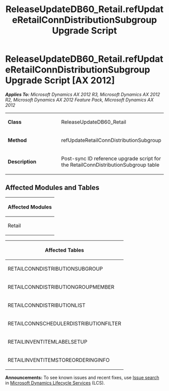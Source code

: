 ﻿---
title: ReleaseUpdateDB60_Retail.refUpdateRetailConnDistributionSubgroup Upgrade Script
TOCTitle: ReleaseUpdateDB60_Retail.refUpdateRetailConnDistributionSubgroup Upgrade Script
ms:assetid: 1f422d43-a7dc-1f93-6748-c78779496b62
ms:mtpsurl: https://msdn.microsoft.com/en-us/library/JJ684864(v=AX.60)
ms:contentKeyID: 49707076
ms.date: 05/18/2015
mtps_version: v=AX.60
---

# ReleaseUpdateDB60\_Retail.refUpdateRetailConnDistributionSubgroup Upgrade Script [AX 2012]


_**Applies To:** Microsoft Dynamics AX 2012 R3, Microsoft Dynamics AX 2012 R2, Microsoft Dynamics AX 2012 Feature Pack, Microsoft Dynamics AX 2012_

<table>
<colgroup>
<col style="width: 50%" />
<col style="width: 50%" />
</colgroup>
<tbody>
<tr class="odd">
<td><p><strong>Class</strong></p></td>
<td><p>ReleaseUpdateDB60_Retail</p></td>
</tr>
<tr class="even">
<td><p><strong>Method</strong></p></td>
<td><p>refUpdateRetailConnDistributionSubgroup</p></td>
</tr>
<tr class="odd">
<td><p><strong>Description</strong></p></td>
<td><p>Post-sync ID reference upgrade script for the RetailConnDistributionSubgroup table</p></td>
</tr>
</tbody>
</table>


## Affected Modules and Tables

<table>
<colgroup>
<col style="width: 100%" />
</colgroup>
<thead>
<tr class="header">
<th><p>Affected Modules</p></th>
</tr>
</thead>
<tbody>
<tr class="odd">
<td><p>Retail</p></td>
</tr>
</tbody>
</table>


<table>
<colgroup>
<col style="width: 100%" />
</colgroup>
<thead>
<tr class="header">
<th><p>Affected Tables</p></th>
</tr>
</thead>
<tbody>
<tr class="odd">
<td><p>RETAILCONNDISTRIBUTIONSUBGROUP</p></td>
</tr>
<tr class="even">
<td><p>RETAILCONNDISTRIBUTIONGROUPMEMBER</p></td>
</tr>
<tr class="odd">
<td><p>RETAILCONNDISTRIBUTIONLIST</p></td>
</tr>
<tr class="even">
<td><p>RETAILCONNSCHEDULERDISTRIBUTIONFILTER</p></td>
</tr>
<tr class="odd">
<td><p>RETAILINVENTITEMLABELSETUP</p></td>
</tr>
<tr class="even">
<td><p>RETAILINVENTITEMSTOREORDERINGINFO</p></td>
</tr>
</tbody>
</table>

  
**Announcements:** To see known issues and recent fixes, use [Issue search](http://go.microsoft.com/fwlink/?linkid=389258) in [Microsoft Dynamics Lifecycle Services](http://go.microsoft.com/fwlink/?linkid=306505) (LCS).

